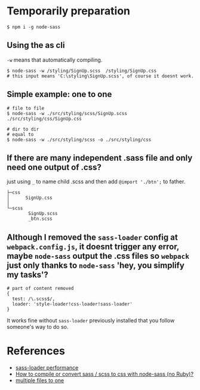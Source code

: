 
# Temporarily preparation 

```shell
$ npm i -g node-sass
```
## Using the as cli 
`-w` means that automatically compiling.
```shell
$ node-sass -w /styling/SignUp.scss  /styling/SignUp.css
# this input means 'C:\styling\SignUp.scss', of course it doesnt work.
```
## Simple example: one to one
```shell
# file to file
$ node-sass -w ./src/styling/scss/SignUp.scss  ./src/styling/css/SignUp.css

# dir to dir
# equal to 
$ node-sass -w ./src/styling/scss -o ./src/styling/css
```

## If there are many independent .sass file and only need one output of .css?

just using `_` to name child .scss and then add `@import './btn';` to father. 

```
├─css
│      SignUp.css
│
└─scss
        SignUp.scss
        _btn.scss
```
## Although I removed the `sass-loader` config at `webpack.config.js`, it doesnt trigger any error, maybe `node-sass` output the .css files so `webpack` just only thanks to `node-sass` 'hey, you simplify my tasks'?
```shell
# part of content removed
{
  test: /\.scss$/,
  loader: 'style-loader!css-loader!sass-loader'
}
```
It works fine without `sass-loader` previously installed that you follow someone's way to do so.


# References
* [sass-loader performance](https://github.com/webpack-contrib/sass-loader/issues/296)
* [How to compile or convert sass / scss to css with node-sass (no Ruby)?](https://stackoverflow.com/questions/31448114/how-to-compile-or-convert-sass-scss-to-css-with-node-sass-no-ruby)
* [multiple files to one](https://stackoverflow.com/questions/13025865/sass-compass-compile-all-css-file-to-one)
